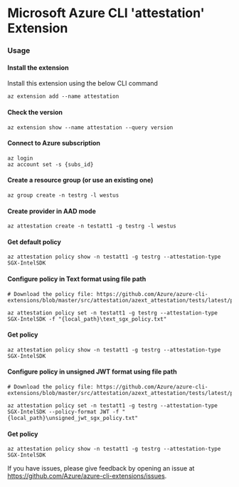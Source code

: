 Microsoft Azure CLI 'attestation' Extension
==========================================

### Usage ###
#### Install the extension ####
Install this extension using the below CLI command
```
az extension add --name attestation
```
#### Check the version ####
```
az extension show --name attestation --query version
```
#### Connect to Azure subscription ####
```
az login
az account set -s {subs_id}
```
#### Create a resource group (or use an existing one) ####
```
az group create -n testrg -l westus
```
#### Create provider in AAD mode ####
```
az attestation create -n testatt1 -g testrg -l westus
```
#### Get default policy ####
```
az attestation policy show -n testatt1 -g testrg --attestation-type SGX-IntelSDK
```
#### Configure policy in Text format using file path ###
```
# Download the policy file: https://github.com/Azure/azure-cli-extensions/blob/master/src/attestation/azext_attestation/tests/latest/policies/text_sgx_policy.txt

az attestation policy set -n testatt1 -g testrg --attestation-type SGX-IntelSDK -f "{local_path}\text_sgx_policy.txt"
```
#### Get policy ####
```
az attestation policy show -n testatt1 -g testrg --attestation-type SGX-IntelSDK
```
#### Configure policy in unsigned JWT format using file path ####
```
# Download the policy file: https://github.com/Azure/azure-cli-extensions/blob/master/src/attestation/azext_attestation/tests/latest/policies/unsigned_jwt_sgx_policy.txt

az attestation policy set -n testatt1 -g testrg --attestation-type SGX-IntelSDK --policy-format JWT -f "{local_path}\unsigned_jwt_sgx_policy.txt"
```
#### Get policy ####
```
az attestation policy show -n testatt1 -g testrg --attestation-type SGX-IntelSDK
```

If you have issues, please give feedback by opening an issue at https://github.com/Azure/azure-cli-extensions/issues.
